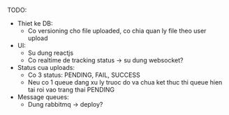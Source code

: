 TODO:
- Thiet ke DB:
  + Co versioning cho file uploaded, co chia quan ly file theo user upload
- UI:
  + Su dung reactjs
  + Co realtime de tracking status -> su dung websocket?
- Status cua uploads:
  + Co 3 status: PENDING, FAIL, SUCCESS
  + Neu co 1 queue dang xu ly truoc do va chua ket thuc thi queue hien tai roi vao trang thai PENDING
- Message queues:
  + Dung rabbitmq -> deploy?
